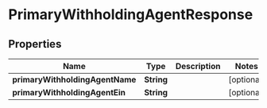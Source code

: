 

# PrimaryWithholdingAgentResponse


## Properties

| Name | Type | Description | Notes |
|------------ | ------------- | ------------- | -------------|
|**primaryWithholdingAgentName** | **String** |  |  [optional] |
|**primaryWithholdingAgentEin** | **String** |  |  [optional] |



